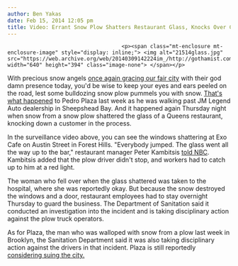 ```yaml
---
author: Ben Yakas
date: Feb 15, 2014 12:05 pm
title: Video: Errant Snow Plow Shatters Restaurant Glass, Knocks Over Customer
---
```


	
										<p><span class="mt-enclosure mt-enclosure-image" style="display: inline;"> <img alt="21514glass.jpg" src="https://web.archive.org/web/20140309142224im_/http://gothamist.com/attachments/byakas/21514glass.jpg" width="640" height="394" class="image-none"> </span></p>

<p>With precious snow angels <a href="https://web.archive.org/web/20140309142224/http://gothamist.com/2014/02/15/more_snow_expected_to_hit_city_toda.php">once again gracing our fair city</a> with their god damn presence today, you&apos;d be wise to keep your eyes and ears peeled on the road, lest some bulldozing snow plow pummels you with snow. <a href="https://web.archive.org/web/20140309142224/http://gothamist.com/2014/02/07/video_brooklyn_man_pummeled_with_sn.php">That&apos;s what happened</a> to Pedro Plaza last week as he was walking past JM Legend Auto dealership in Sheepshead Bay. And it happened again Thursday night when snow from a snow plow shattered the glass of a Queens restaurant, knocking down a customer in the process.</p>

<center><script type="text/javascript" charset="UTF-8" src="https://web.archive.org/web/20140309142224js_/http://www.nbcnewyork.com/portableplayer/?cmsID=245627861&amp;videoID=zMs44tvmSrrL&amp;origin=nbcnewyork.com&amp;sec=news&amp;subsec=local&amp;width=600&amp;height=360"></script></center>

<p>In the surveillance video above, you can see the windows shattering at Exo Cafe on Austin Street in Forest Hills. &quot;Everybody jumped. The glass went all the way up to the bar,&quot; restaurant manager Peter Kambitsis <a href="https://web.archive.org/web/20140309142224/http://www.nbcnewyork.com/news/local/NYC-Snowplow-Shatters-Restaurant-Windows-Knocks-Over-Customer-Video-245630791.html">told NBC</a>. Kambitsis added that the plow driver didn&apos;t stop, and workers had to catch up to him at a red light. </p>

<p>The woman who fell over when the glass shattered was taken to the hospital, where she was reportedly okay. But because the snow destroyed the windows and a door, restaurant employees had to stay overnight Thursday to guard the business. The Department of Sanitation said it conducted an investigation into the incident and is taking disciplinary action against the plow truck operators. </p>

<p>As for Plaza, the man who was walloped with snow from a plow last week in Brooklyn, the Sanitation Department said it was also taking disciplinary action against the drivers in that incident. Plaza is still reportedly <a href="https://web.archive.org/web/20140309142224/http://gothamist.com/2014/02/12/video_brooklyn_man_pummeled_by_snow.php">considering suing the city.</a></p>					
										
									
				